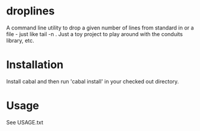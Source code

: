 # droplines

A command line utility to drop a given number of lines from standard in or a file - just like tail -n <num>. Just a toy project to play around with the conduits library, etc.

# Installation

Install cabal and then run 'cabal install' in your checked out directory.

# Usage

See USAGE.txt
    

